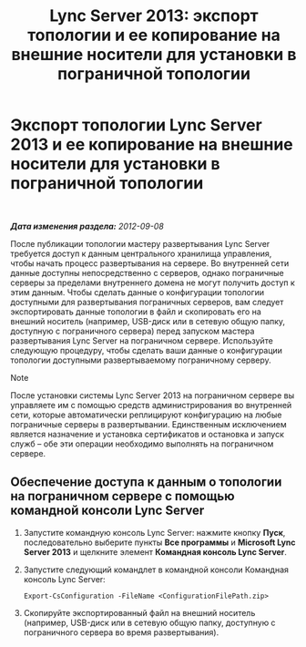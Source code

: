 ﻿---
title: 'Lync Server 2013: экспорт топологии и ее копирование на внешние носители для установки в пограничной топологии'
TOCTitle: Экспорт топологии и ее копирование на внешние носители для установки в пограничной топологии
ms:assetid: def9f416-c519-4a72-b242-7d3057d9c1fd
ms:mtpsurl: https://technet.microsoft.com/ru-ru/library/Gg398983(v=OCS.15)
ms:contentKeyID: 49311395
ms.date: 05/19/2016
mtps_version: v=OCS.15
ms.translationtype: HT
---

# Экспорт топологии Lync Server 2013 и ее копирование на внешние носители для установки в пограничной топологии

 

_**Дата изменения раздела:** 2012-09-08_

После публикации топологии мастеру развертывания Lync Server требуется доступ к данным центрального хранилища управления, чтобы начать процесс развертывания на сервере. Во внутренней сети данные доступны непосредственно с серверов, однако пограничные серверы за пределами внутреннего домена не могут получить доступ к этим данным. Чтобы сделать данные о конфигурации топологии доступными для развертывания пограничных серверов, вам следует экспортировать данные топологии в файл и скопировать его на внешний носитель (например, USB-диск или в сетевую общую папку, доступную с пограничного сервера) перед запуском мастера развертывания Lync Server на пограничном сервере. Используйте следующую процедуру, чтобы сделать ваши данные о конфигурации топологии доступными развертываемому пограничному серверу.

> [!note]  
> После установки системы Lync Server 2013 на пограничном сервере вы управляете им с помощью средств администрирования во внутренней сети, которые автоматически реплицируют конфигурацию на любые пограничные серверы в развертывании. Единственным исключением является назначение и установка сертификатов и остановка и запуск служб – обе эти операции необходимо выполнять на пограничном сервере.

## Обеспечение доступа к данным о топологии на пограничном сервере с помощью командной консоли Lync Server

1.  Запустите командную консоль Lync Server: нажмите кнопку **Пуск**, последовательно выберите пункты **Все программы** и **Microsoft Lync Server 2013** и щелкните элемент **Командная консоль Lync Server**.

2.  Запустите следующий командлет в командной консоли Командная консоль Lync Server:
    
        Export-CsConfiguration -FileName <ConfigurationFilePath.zip>

3.  Скопируйте экспортированный файл на внешний носитель (например, USB-диск или в сетевую общую папку, доступную с пограничного сервера во время развертывания).

